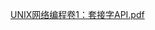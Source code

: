 [UNIX网络编程卷1：套接字API.pdf](https://awesome-programming-books.github.io/linux/UNIX%E7%BD%91%E7%BB%9C%E7%BC%96%E7%A8%8B%E5%8D%B71%EF%BC%9A%E5%A5%97%E6%8E%A5%E5%AD%97API.pdf) 